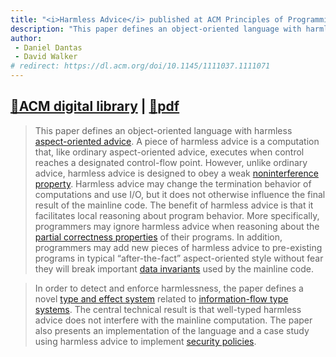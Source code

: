 ```yaml
---
title: "<i>Harmless Advice</i> published at ACM Principles of Programming Languages (POPL)"
description: "This paper defines an object-oriented language with harmless aspect-oriented advice. The paper also presents an implementation of the language and a case study using harmless advice to implement security policies."
author: 
 - Daniel Dantas
 - David Walker
# redirect: https://dl.acm.org/doi/10.1145/1111037.1111071
---
```


## [🔗ACM digital library](https://dl.acm.org/doi/10.1145/1111037.1111071) | [📄pdf](https://www.cs.princeton.edu/~dpw/papers/dantaspopl06.pdf)

> This paper defines an object-oriented language with harmless [aspect-oriented advice](https://en.wikipedia.org/wiki/Aspect-oriented_programming). A piece of harmless advice is a computation that, like ordinary aspect-oriented advice, executes when control reaches a designated control-flow point. However, unlike ordinary advice, harmless advice is designed to obey a weak [noninterference property](https://en.wikipedia.org/wiki/Non-interference_(security)). Harmless advice may change the termination behavior of computations and use I/O, but it does not otherwise influence the final result of the mainline code. The benefit of harmless advice is that it facilitates local reasoning about program behavior. More specifically, programmers may ignore harmless advice when reasoning about the [partial correctness properties](https://en.wikipedia.org/wiki/Correctness_(computer_science)) of their programs. In addition, programmers may add new pieces of harmless advice to pre-existing programs in typical “after-the-fact” aspect-oriented style without fear they will break important [data invariants](https://en.wikipedia.org/wiki/Invariant_(mathematics)#Invariants_in_computer_science) used by the mainline code.

> In order to detect and enforce harmlessness, the paper defines a novel [type and effect system](https://en.wikipedia.org/wiki/Effect_system) related to [information-flow type systems](https://en.wikipedia.org/wiki/Information_flow_(information_theory)#Security_type_system). The central technical result is that well-typed harmless advice does not interfere with the mainline computation. The paper also presents an implementation of the language and a case study using harmless advice to implement [security policies](https://en.wikipedia.org/wiki/Computer_security_policy).

